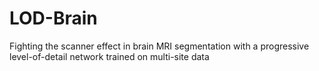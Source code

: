 # LOD-Brain
Fighting the scanner effect in brain MRI segmentation with a progressive level-of-detail network trained on multi-site data
